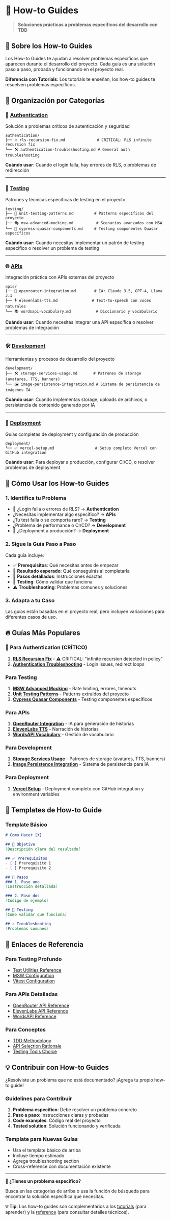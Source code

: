 # 🔧 How-to Guides

> **Soluciones prácticas a problemas específicos del desarrollo con TDD**

## 🎯 Sobre los How-to Guides

Los How-to Guides te ayudan a resolver problemas específicos que aparecen durante el desarrollo del proyecto. Cada guía es una solución paso a paso, probada y funcionando en el proyecto real.

**Diferencia con Tutorials**: Los tutorials te enseñan, los how-to guides te resuelven problemas específicos.

## 📂 Organización por Categorías

### **🔐 [Authentication](./authentication/)**
Solución a problemas críticos de autenticación y seguridad

```
authentication/
├── 🔥 rls-recursion-fix.md              # CRITICAL: RLS infinite recursion fix
└── 🛠️ authentication-troubleshooting.md # General auth troubleshooting
```

**Cuándo usar**: Cuando el login falla, hay errores de RLS, o problemas de redirección

---

### **🧪 [Testing](./testing/)**
Patrones y técnicas específicas de testing en el proyecto

```
testing/
├── 📖 unit-testing-patterns.md         # Patterns específicos del proyecto  
├── 🎭 msw-advanced-mocking.md          # Scenarios avanzados con MSW
└── 🧩 cypress-quasar-components.md     # Testing componentes Quasar específicos
```

**Cuándo usar**: Cuando necesitas implementar un patrón de testing específico o resolver un problema de testing

---

### **🌐 [APIs](./apis/)**
Integración práctica con APIs externas del proyecto

```
apis/
├── 🤖 openrouter-integration.md        # IA: Claude 3.5, GPT-4, Llama 3.1
├── 🎙️ elevenlabs-tts.md               # Text-to-speech con voces naturales  
└── 📚 wordsapi-vocabulary.md           # Diccionario y vocabulario
```

**Cuándo usar**: Cuando necesitas integrar una API específica o resolver problemas de integración

---

### **🛠️ [Development](./development/)**
Herramientas y procesos de desarrollo del proyecto

```
development/
├── 🛠️ storage-services-usage.md       # Patrones de storage (avatares, TTS, banners)
└── 🖼️ image-persistence-integration.md # Sistema de persistencia de imágenes IA
```

**Cuándo usar**: Cuando implementas storage, uploads de archivos, o persistencia de contenido generado por IA

---

### **🚀 [Deployment](./deployment/)**
Guías completas de deployment y configuración de producción

```
deployment/
└── ✅ vercel-setup.md                  # Setup completo Vercel con GitHub integration
```

**Cuándo usar**: Para deployar a producción, configurar CI/CD, o resolver problemas de deployment

## 🎯 Cómo Usar los How-to Guides

### **1. Identifica tu Problema**
- 🚨 ¿Login falla o errores de RLS? → **Authentication**
- ¿Necesitas implementar algo específico? → **APIs**
- ¿Tu test falla o se comporta raro? → **Testing** 
- ¿Problema de performance o CI/CD? → **Development**
- 🚀 ¿Deployment a producción? → **Deployment**

### **2. Sigue la Guía Paso a Paso**
Cada guía incluye:
- ✅ **Prerequisitos**: Qué necesitas antes de empezar
- 🎯 **Resultado esperado**: Qué conseguirás al completarla
- 📝 **Pasos detallados**: Instrucciones exactas
- 🧪 **Testing**: Cómo validar que funciona
- ⚠️ **Troubleshooting**: Problemas comunes y soluciones

### **3. Adapta a tu Caso**
Las guías están basadas en el proyecto real, pero incluyen variaciones para diferentes casos de uso.

## 🔥 Guías Más Populares

### **🚨 Para Authentication (CRÍTICO)**
1. **[RLS Recursion Fix](./authentication/rls-recursion-fix.md)** - ⚠️ CRITICAL: "infinite recursion detected in policy"
2. **[Authentication Troubleshooting](./authentication/authentication-troubleshooting.md)** - Login issues, redirect loops

### **Para Testing**
1. **[MSW Advanced Mocking](./testing/msw-advanced-mocking.md)** - Rate limiting, errores, timeouts
2. **[Unit Testing Patterns](./testing/unit-testing-patterns.md)** - Patterns extraídos del proyecto
3. **[Cypress Quasar Components](./testing/cypress-quasar-components.md)** - Testing componentes específicos

### **Para APIs**
1. **[OpenRouter Integration](./apis/openrouter-integration.md)** - IA para generación de historias
2. **[ElevenLabs TTS](./apis/elevenlabs-tts.md)** - Narración de historias
3. **[WordsAPI Vocabulary](./apis/wordsapi-vocabulary.md)** - Gestión de vocabulario

### **Para Development**
1. **[Storage Services Usage](./development/storage-services-usage.md)** - Patrones de storage (avatares, TTS, banners)
2. **[Image Persistence Integration](./development/image-persistence-integration.md)** - Sistema de persistencia para IA

### **Para Deployment**
1. **[Vercel Setup](./deployment/vercel-setup.md)** - Deployment completo con GitHub integration y environment variables

## 🎨 Templates de How-to Guide

### **Template Básico**
```markdown
# Como Hacer [X]

## 🎯 Objetivo
[Descripción clara del resultado]

## ✅ Prerequisitos
- [ ] Prerequisito 1
- [ ] Prerequisito 2

## 📝 Pasos
### 1. Paso uno
[Instrucción detallada]

### 2. Paso dos
[Código de ejemplo]

## 🧪 Testing
[Como validar que funciona]

## ⚠️ Troubleshooting
[Problemas comunes]
```

## 🔗 Enlaces de Referencia

### **Para Testing Profundo**
- [Test Utilities Reference](../reference/testing-patterns/test-utilities.md)
- [MSW Configuration](../reference/configurations/msw-setup.md)
- [Vitest Configuration](../reference/configurations/vitest-config.md)

### **Para APIs Detalladas**
- [OpenRouter API Reference](../reference/apis/openrouter-reference.md)
- [ElevenLabs API Reference](../reference/apis/elevenlabs-reference.md)
- [WordsAPI Reference](../reference/apis/wordsapi-reference.md)

### **Para Conceptos**
- [TDD Methodology](../explanation/architecture-decisions/why-tdd-methodology.md)
- [API Selection Rationale](../explanation/architecture-decisions/api-selection-rationale.md)
- [Testing Tools Choice](../explanation/architecture-decisions/testing-tools-choice.md)

## 💡 Contribuir con How-to Guides

¿Resolviste un problema que no está documentado? ¡Agrega tu propio how-to guide!

### **Guidelines para Contribuir**
1. **Problema específico**: Debe resolver un problema concreto
2. **Paso a paso**: Instrucciones claras y probadas
3. **Code examples**: Código real del proyecto
4. **Tested solution**: Solución funcionando y verificada

### **Template para Nuevas Guías**
- Usa el template básico de arriba
- Incluye tiempo estimado
- Agrega troubleshooting section
- Cross-reference con documentación existente

---

**🚀 ¿Tienes un problema específico?**

Busca en las categorías de arriba o usa la función de búsqueda para encontrar la solución específica que necesitas.

**💡 Tip**: Los how-to guides son complementarios a los [tutorials](../getting-started/) (para aprender) y la [reference](../reference/) (para consultar detalles técnicos).